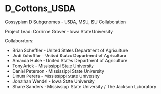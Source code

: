 # D_Cottons_USDA
Gossypium D Subgenomes - USDA, MSU, ISU Collaboration

Project Lead: Corrinne Grover - Iowa State University

Collaborators:
* Brian Scheffler - United States Department of Agriculture
* Jodi Scheffler - United States Department of Agriculture
* Amanda Hulse - United States Department of Agriculture
* Tony Arick - Mississippi State University
* Daniel Peterson - Mississippi State University
* Dinum Perera - Mississippi State University
* Jonathan Wendel - Iowa State University
* Shane Sanders - Mississippi State University / The Jackson Laboratory
